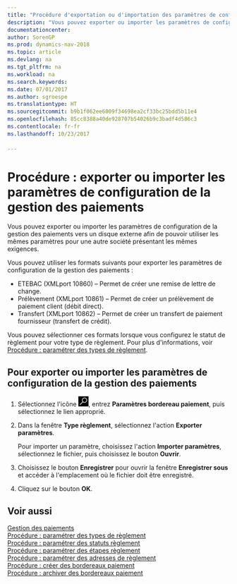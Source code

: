 ```yaml
---
title: "Procédure d'exportation ou d'importation des paramètres de configuration de la gestion des paiements"
description: "Vous pouvez exporter ou importer les paramètres de configuration de la gestion des paiements vers un disque externe afin de pouvoir utiliser les mêmes paramètres pour une autre société présentant les mêmes exigences."
documentationcenter: 
author: SorenGP
ms.prod: dynamics-nav-2018
ms.topic: article
ms.devlang: na
ms.tgt_pltfrm: na
ms.workload: na
ms.search.keywords: 
ms.date: 07/01/2017
ms.author: sgroespe
ms.translationtype: HT
ms.sourcegitcommit: b9b1f062ee6009f34698ea2cf33bc25bdd5b11e4
ms.openlocfilehash: 85cc8388a40de928707b54026b9c3badf4d586c3
ms.contentlocale: fr-fr
ms.lasthandoff: 10/23/2017

---
```

# <a name="how-to-export-or-import-payment-management-setup-parameters"></a>Procédure : exporter ou importer les paramètres de configuration de la gestion des paiements
Vous pouvez exporter ou importer les paramètres de configuration de la gestion des paiements vers un disque externe afin de pouvoir utiliser les mêmes paramètres pour une autre société présentant les mêmes exigences.  

Vous pouvez utiliser les formats suivants pour exporter les paramètres de configuration de la gestion des paiements :  

- ETEBAC (XMLport 10860) – Permet de créer une remise de lettre de change.  
- Prélèvement (XMLport 10861) – Permet de créer un prélèvement de paiement client (débit direct).  
- Transfert (XMLport 10862) – Permet de créer un transfert de paiement fournisseur (transfert de crédit).  

Vous pouvez sélectionner ces formats lorsque vous configurez le statut de règlement pour votre type de règlement. Pour plus d'informations, voir [Procédure : paramétrer des types de règlement](how-to-set-up-payment-classes.md).  

## <a name="to-export-or-import-payment-management-setup-parameters"></a>Pour exporter ou importer les paramètres de configuration de la gestion des paiements  

1.  Sélectionnez l'icône ![Page ou état pour la recherche](../../media/ui-search/search_small.png "Page ou état pour la recherche"), entrez **Paramètres bordereau paiement**, puis sélectionnez le lien approprié.  
2.  Dans la fenêtre **Type règlement**, sélectionnez l'action **Exporter paramètres**.  

    Pour importer un paramètre, choisissez l'action **Importer paramètres**, sélectionnez le fichier, puis choisissez le bouton **Ouvrir**.  

3.  Choisissez le bouton **Enregistrer** pour ouvrir la fenêtre **Enregistrer sous** et accéder à l'emplacement où le fichier doit être enregistré.  
4.  Cliquez sur le bouton **OK**.  

## <a name="see-also"></a>Voir aussi  
 [Gestion des paiements](payment-management.md)   
 [Procédure : paramétrer des types de règlement](how-to-set-up-payment-classes.md)   
 [Procédure : paramétrer des statuts règlement](how-to-set-up-payment-statuses.md)   
 [Procédure : paramétrer des étapes règlement](how-to-set-up-payment-steps.md)   
 [Procédure : paramétrer des adresses de règlement](how-to-set-up-payment-addresses.md)   
 [Procédure : créer des bordereaux paiement](how-to-create-payment-slips.md)   
 [Procédure : archiver des bordereaux paiement](how-to-archive-payment-slips.md)

